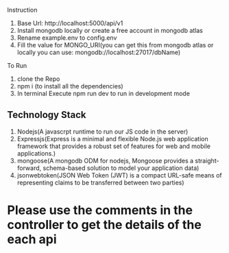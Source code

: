 Instruction

1. Base Url: http://localhost:5000/api/v1
2. Install mongodb locally or create a free account in mongodb atlas
3. Rename example.env to config.env
4. Fill the value for MONGO_URI(you can get this from mongodb atlas or locally you can use: mongodb://localhost:27017/dbName)

To Run

1.  clone the Repo
2.  npm i (to install all the dependencies)
3.  In terminal Execute npm run dev to run in development mode

## Technology Stack

1. Nodejs(A javascrpt runtime to run our JS code in the server)
2. Expressjs(Express is a minimal and flexible Node.js web application framework that provides a robust set of features for web and mobile applications.)
3. mongoose(A mongodb ODM for nodejs, Mongoose provides a straight-forward, schema-based solution to model your application data)
4. jsonwebtoken(JSON Web Token (JWT) is a compact URL-safe means of representing claims to be transferred between two parties)

# Please use the comments in the controller to get the details of the each api
